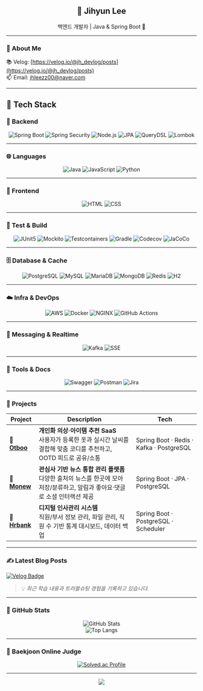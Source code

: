 <!-- 👋 HEADER -->
<h2 align="center">👋 Jihyun Lee</h2>
<p align="center">백엔드 개발자 | Java & Spring Boot 🌱</p>

---

### 🧠 About Me
> 

📚 Velog: [https://velog.io/@jh_devlog/posts](https://velog.io/@jh_devlog/posts)  
📫 Email: [jhleezz00@naver.com](mailto:jhleezz00@naver.com)

---

## 🧰 Tech Stack

### 🧱 Backend  
<div align="center">
  
![Spring Boot](https://img.shields.io/badge/Spring%20Boot-6DB33F?style=for-the-badge&logo=springboot&logoColor=white)
![Spring Security](https://img.shields.io/badge/Spring%20Security-6DB33F?style=for-the-badge&logo=springsecurity&logoColor=white)
![Node.js](https://img.shields.io/badge/Node.js-43853D?style=for-the-badge&logo=node.js&logoColor=white)
![JPA](https://img.shields.io/badge/JPA-59666C?style=for-the-badge)
![QueryDSL](https://img.shields.io/badge/QueryDSL-4B5563?style=for-the-badge)
![Lombok](https://img.shields.io/badge/Lombok-FF2D20?style=for-the-badge)

</div>

---

### 🌐 Languages  
<div align="center">

![Java](https://img.shields.io/badge/Java-ED8B00?style=for-the-badge&logo=openjdk&logoColor=white)
![JavaScript](https://img.shields.io/badge/JavaScript-F7DF1E?style=for-the-badge&logo=javascript&logoColor=white)
![Python](https://img.shields.io/badge/Python-14354C?style=for-the-badge&logo=python&logoColor=white)

</div>

---

### 🎨 Frontend  
<div align="center">

![HTML](https://img.shields.io/badge/HTML-239120?style=for-the-badge&logo=html5&logoColor=white)
![CSS](https://img.shields.io/badge/CSS-239120?style=for-the-badge&logo=css3&logoColor=white)

</div>

---

### 🧪 Test & Build  
<div align="center">

![JUnit5](https://img.shields.io/badge/JUnit5-E33332?style=for-the-badge&logo=junit5&logoColor=white)
![Mockito](https://img.shields.io/badge/Mockito-4B5563?style=for-the-badge)
![Testcontainers](https://img.shields.io/badge/Testcontainers-2496ED?style=for-the-badge&logo=docker&logoColor=white)
![Gradle](https://img.shields.io/badge/Gradle-02303A?style=for-the-badge&logo=gradle&logoColor=white)
![Codecov](https://img.shields.io/badge/Codecov-F01F7A?style=for-the-badge&logo=codecov&logoColor=white)
![JaCoCo](https://img.shields.io/badge/JaCoCo-FFB300?style=for-the-badge)

</div>

---

### 🗄️ Database & Cache  
<div align="center">

![PostgreSQL](https://img.shields.io/badge/PostgreSQL-316192?style=for-the-badge&logo=postgresql&logoColor=white)
![MySQL](https://img.shields.io/badge/MySQL-00000F?style=for-the-badge&logo=mysql&logoColor=white)
![MariaDB](https://img.shields.io/badge/MariaDB-003545?style=for-the-badge&logo=mariadb&logoColor=white)
![MongoDB](https://img.shields.io/badge/MongoDB-4EA94B?style=for-the-badge&logo=mongodb&logoColor=white)
![Redis](https://img.shields.io/badge/Redis-DC382D?style=for-the-badge&logo=redis&logoColor=white)
![H2](https://img.shields.io/badge/H2%20Database-4479A1?style=for-the-badge)

</div>

---

### ☁️ Infra & DevOps  
<div align="center">

![AWS](https://img.shields.io/badge/AWS-FF9900?style=for-the-badge&logo=amazonaws&logoColor=white)
![Docker](https://img.shields.io/badge/Docker-2496ED?style=for-the-badge&logo=docker&logoColor=white)
![NGINX](https://img.shields.io/badge/NGINX-009639?style=for-the-badge&logo=nginx&logoColor=white)
![GitHub Actions](https://img.shields.io/badge/GitHub%20Actions-2088FF?style=for-the-badge&logo=githubactions&logoColor=white)

</div>

---

### 🔔 Messaging & Realtime  
<div align="center">

![Kafka](https://img.shields.io/badge/Kafka-231F20?style=for-the-badge&logo=apachekafka&logoColor=white)
![SSE](https://img.shields.io/badge/SSE-4B5563?style=for-the-badge)

</div>

---

### 🧭 Tools & Docs  
<div align="center">

![Swagger](https://img.shields.io/badge/Swagger-85EA2D?style=for-the-badge&logo=swagger&logoColor=white)
![Postman](https://img.shields.io/badge/Postman-FF6C37?style=for-the-badge&logo=postman&logoColor=white)
![Jira](https://img.shields.io/badge/Jira-0052CC?style=for-the-badge&logo=jira&logoColor=white)

</div>

---

### 🚀 Projects

| Project | Description | Tech |
|----------|--------------|------|
| 🧥 [**Otboo**](https://github.com/otboo-team3/otboo) | **개인화 의상·아이템 추천 SaaS** <br> 사용자가 등록한 옷과 실시간 날씨를 결합해 맞춤 코디를 추천하고, OOTD 피드로 공유/소통 | Spring Boot · Redis · Kafka · PostgreSQL |
| 📰 [**Monew**](https://github.com/jhlee-codes/monew) | **관심사 기반 뉴스 통합 관리 플랫폼** <br> 다양한 출처의 뉴스를 한곳에 모아 저장/분류하고, 알림과 좋아요·댓글로 소셜 인터랙션 제공 | Spring Boot · JPA · PostgreSQL |
| 🏢 [**Hrbank**](https://github.com/jhlee-codes/hrbank) | **디지털 인사관리 시스템** <br> 직원/부서 정보 관리, 파일 관리, 직원 수 기반 통계 대시보드, 데이터 백업 | Spring Boot · PostgreSQL · Scheduler |

---

### ✍️ Latest Blog Posts

<!-- Velog-feed 자동 갱신 배지 -->
[![Velog Badge](https://img.shields.io/badge/Velog-@jh__devlog-20C997?style=flat&logo=velog)](https://velog.io/@jh_devlog/posts)

> 💡 *최근 학습 내용과 트러블슈팅 경험을 기록하고 있습니다.*

---

### 🧩 GitHub Stats
<div align="center">

![GitHub Stats](https://github-readme-stats.vercel.app/api?username=jhlee-codes&show_icons=true&theme=transparent&hide_border=true&count_private=true)  
![Top Langs](https://github-readme-stats.vercel.app/api/top-langs/?username=jhlee-codes&layout=compact&theme=transparent&hide_border=true)

</div>

---

### 🥇 Baekjoon Online Judge
<div align="center">

[![Solved.ac Profile](http://mazassumnida.wtf/api/v2/generate_badge?boj=jhleezz00)](https://solved.ac/jhleezz00)

</div>



---

<p align="center">
  <img src="https://capsule-render.vercel.app/api?type=waving&color=gradient&text=Thanks%20for%20visiting!&height=100&section=footer"/>
</p>


<!--
**jhlee-codes/jhlee-codes** is a ✨ _special_ ✨ repository because its `README.md` (this file) appears on your GitHub profile.

Here are some ideas to get you started:

- 🔭 I’m currently working on ...
- 🌱 I’m currently learning ...
- 👯 I’m looking to collaborate on ...
- 🤔 I’m looking for help with ...
- 💬 Ask me about ...
- 📫 How to reach me: ...
- 😄 Pronouns: ...
- ⚡ Fun fact: ...
-->
